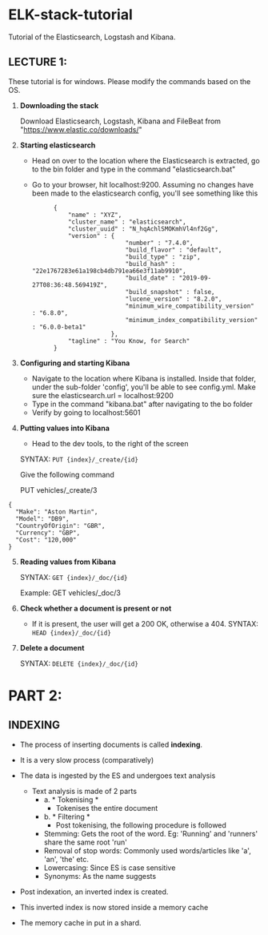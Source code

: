 # ELK-stack-tutorial
Tutorial of the Elasticsearch, Logstash and Kibana. 


## **LECTURE 1**: 
These tutorial is for windows. Please modify the commands based on the OS.


1. **Downloading the stack**
	
	Download Elasticsearch, Logstash, Kibana and FileBeat from "https://www.elastic.co/downloads/"

2. **Starting elasticsearch**

	- Head on over to the location where the Elasticsearch is extracted, go to the bin folder and type in the command "elasticsearch.bat"
	- Go to your browser, hit localhost:9200. Assuming no changes have been made to the elasticsearch config, you'll see something like this
	 
				{
					"name" : "XYZ",
					"cluster_name" : "elasticsearch",
					"cluster_uuid" : "N_hqAchlSMOKmhVl4nf2Gg",
					"version" : {
									"number" : "7.4.0",
									"build_flavor" : "default",
									"build_type" : "zip",
									"build_hash" : "22e1767283e61a198cb4db791ea66e3f11ab9910",
									"build_date" : "2019-09-27T08:36:48.569419Z",
									"build_snapshot" : false,
									"lucene_version" : "8.2.0",
									"minimum_wire_compatibility_version" : "6.8.0",
									"minimum_index_compatibility_version" : "6.0.0-beta1"
								},
					"tagline" : "You Know, for Search"
				}
3. **Configuring and starting Kibana**
	
	- Navigate to the location where Kibana is installed. Inside that folder, under the sub-folder 'config', you'll be able to see config.yml. Make sure the elasticsearch.url = localhost:9200
	- Type in the command "kibana.bat" after navigating to the bo folder
	- Verify by going to localhost:5601

4. **Putting values into Kibana**
	
	- Head to the dev tools, to the right of the screen
	 
	SYNTAX: ```PUT {index}/_create/{id}```

	
	 Give the following command
	 
	 PUT vehicles/_create/3
		 
  ```
 {
	"Make": "Aston Martin",
	"Model": "DB9",
	"CountryOfOrigin": "GBR",
	"Currency": "GBP",
	"Cost": "120,000"
}
```

  
  
5. **Reading values from Kibana**
	
	SYNTAX: ```GET {index}/_doc/{id}```
	
	Example:
	GET vehicles/_doc/3

6. **Check whether a document is present or not**
	
	- If it is present, the user will get a 200 OK, otherwise a 404.
		SYNTAX: ```HEAD {index}/_doc/{id}```
		
7. **Delete a document**
	
	SYNTAX: ```DELETE {index}/_doc/{id} ```
	
# PART 2:

## INDEXING
- The process of inserting documents is called **indexing**. 
- It is a very slow process (comparatively)
- The data is ingested by the ES and undergoes text analysis
  - Text analysis is made of 2 parts
    - a. * Tokenising *
      - Tokenises the entire document
    - b. * Filtering *
      - Post tokenising, the following procedure is followed
	- Stemming: Gets the root of the word. Eg: 'Running' and 'runners' share the same root 'run'
	- Removal of stop words: Commonly used words/articles like 'a', 'an', 'the' etc.
	- Lowercasing: Since ES is case sensitive
	- Synonyms: As the name suggests
	
- Post indexation, an inverted index is created.
- This inverted index is now stored inside a memory cache
- The memory cache in put in a shard.

